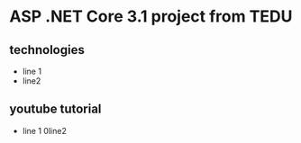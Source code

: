 # ASP .NET Core 3.1 project from TEDU
## technologies
- line 1
- line2
## youtube tutorial
- line 1
0line2